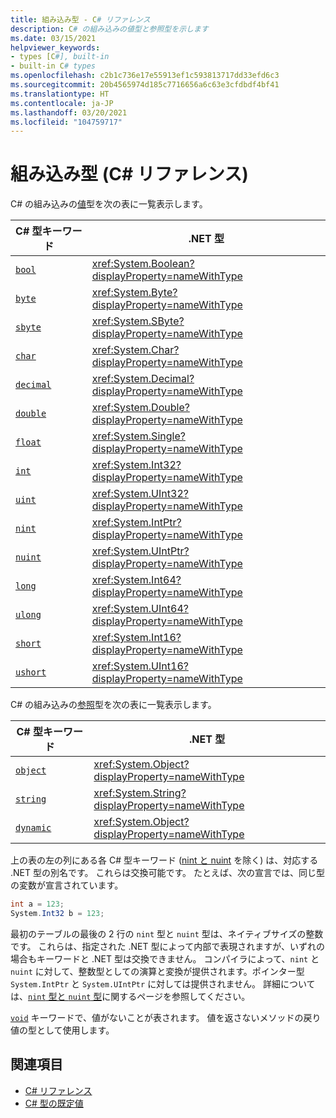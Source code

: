 ```yaml
---
title: 組み込み型 - C# リファレンス
description: C# の組み込みの値型と参照型を示します
ms.date: 03/15/2021
helpviewer_keywords:
- types [C#], built-in
- built-in C# types
ms.openlocfilehash: c2b1c736e17e55913ef1c593813717dd33efd6c3
ms.sourcegitcommit: 20b4565974d185c7716656a6c63e3cfdbdf4bf41
ms.translationtype: HT
ms.contentlocale: ja-JP
ms.lasthandoff: 03/20/2021
ms.locfileid: "104759717"
---
```

# <a name="built-in-types-c-reference"></a>組み込み型 (C# リファレンス)

C# の組み込みの[値](value-types.md)型を次の表に一覧表示します。

|C# 型キーワード|.NET 型|
|--------------|-------------------------|
|[`bool`](bool.md)|<xref:System.Boolean?displayProperty=nameWithType>|
|[`byte`](integral-numeric-types.md)|<xref:System.Byte?displayProperty=nameWithType>|
|[`sbyte`](integral-numeric-types.md)|<xref:System.SByte?displayProperty=nameWithType>|
|[`char`](char.md)|<xref:System.Char?displayProperty=nameWithType>|
|[`decimal`](floating-point-numeric-types.md)|<xref:System.Decimal?displayProperty=nameWithType>|
|[`double`](floating-point-numeric-types.md)|<xref:System.Double?displayProperty=nameWithType>|
|[`float`](floating-point-numeric-types.md)|<xref:System.Single?displayProperty=nameWithType>|
|[`int`](integral-numeric-types.md)|<xref:System.Int32?displayProperty=nameWithType>|
|[`uint`](integral-numeric-types.md)|<xref:System.UInt32?displayProperty=nameWithType>|
|[`nint`](nint-nuint.md)|<xref:System.IntPtr?displayProperty=nameWithType>|
|[`nuint`](nint-nuint.md)|<xref:System.UIntPtr?displayProperty=nameWithType>|
|[`long`](integral-numeric-types.md)|<xref:System.Int64?displayProperty=nameWithType>|
|[`ulong`](integral-numeric-types.md)|<xref:System.UInt64?displayProperty=nameWithType>|
|[`short`](integral-numeric-types.md)|<xref:System.Int16?displayProperty=nameWithType>|
|[`ushort`](integral-numeric-types.md)|<xref:System.UInt16?displayProperty=nameWithType>|

C# の組み込みの[参照](../keywords/reference-types.md)型を次の表に一覧表示します。

|C# 型キーワード|.NET 型|
|--------------|-------------------------|
|[`object`](reference-types.md#the-object-type)|<xref:System.Object?displayProperty=nameWithType>|
|[`string`](reference-types.md#the-string-type)|<xref:System.String?displayProperty=nameWithType>|
|[`dynamic`](reference-types.md#the-dynamic-type)|<xref:System.Object?displayProperty=nameWithType>|

上の表の左の列にある各 C# 型キーワード ([nint と nuint](nint-nuint.md) を除く) は、対応する .NET 型の別名です。 これらは交換可能です。 たとえば、次の宣言では、同じ型の変数が宣言されています。

```csharp
int a = 123;
System.Int32 b = 123;
```

最初のテーブルの最後の 2 行の `nint` 型と `nuint` 型は、ネイティブサイズの整数です。 これらは、指定された .NET 型によって内部で表現されますが、いずれの場合もキーワードと .NET 型は交換できません。 コンパイラによって、`nint` と `nuint` に対して、整数型としての演算と変換が提供されます。ポインター型 `System.IntPtr` と `System.UIntPtr` に対しては提供されません。 詳細については、[`nint` 型と `nuint` 型](nint-nuint.md)に関するページを参照してください。

[`void`](void.md) キーワードで、値がないことが表されます。 値を返さないメソッドの戻り値の型として使用します。

## <a name="see-also"></a>関連項目

- [C# リファレンス](../index.md)
- [C# 型の既定値](default-values.md)
